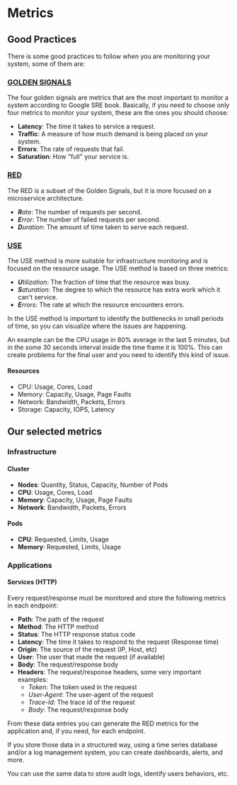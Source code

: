 # Metrics

## Good Practices

There is some good practices to follow when you are monitoring your system, some of them are:

### [GOLDEN SIGNALS](https://sre.google/sre-book/monitoring-distributed-systems/#xref_monitoring_golden-signals)

The four golden signals are metrics that are the most important to monitor a system according to Google SRE book. Basically, if you need to choose only four metrics to monitor your system, these are the ones you should choose:

- **Latency**: The time it takes to service a request.
- **Traffic**: A measure of how much demand is being placed on your system.
- **Errors**: The rate of requests that fail.
- **Saturation**: How "full" your service is.

### [RED](https://thenewstack.io/monitoring-microservices-red-method/)

The RED is a subset of the Golden Signals, but it is more focused on a microservice architecture.

- _**R**ate_: The number of requests per second.
- _**E**rror_: The number of failed requests per second.
- _**D**uration_: The amount of time taken to serve each request.

### [USE](https://www.brendangregg.com/usemethod.html)

The USE method is more suitable for infrastructure monitoring and is focused on the resource usage. The USE method is based on three metrics:

- _**U**tilization_: The fraction of time that the resource was busy.
- _**S**aturation_: The degree to which the resource has extra work which it can't service.
- _**E**rrors_: The rate at which the resource encounters errors.

In the USE method is important to identify the bottlenecks in small periods of time, so you can visualize where the issues are happening.

An example can be the CPU usage in 80% average in the last 5 minutes, but in the some 30 seconds interval inside the time frame it is 100%. This can create problems for the final user and you need to identify this kind of issue.

#### Resources

- CPU: Usage, Cores, Load
- Memory: Capacity, Usage, Page Faults
- Network: Bandwidth, Packets, Errors
- Storage: Capacity, IOPS, Latency

## Our selected metrics

### Infrastructure

#### Cluster

- **Nodes**: Quantity, Status, Capacity, Number of Pods
- **CPU**: Usage, Cores, Load
- **Memory**: Capacity, Usage, Page Faults
- **Network**: Bandwidth, Packets, Errors

#### Pods

- **CPU**: Requested, Limits, Usage
- **Memory**: Requested, Limits, Usage

### Applications

#### Services (HTTP)

Every request/response must be monitored and store the following metrics in each endpoint:

- **Path**: The path of the request
- **Method**: The HTTP method
- **Status**: The HTTP response status code
- **Latency**: The time it takes to respond to the request (Response time)
- **Origin**: The source of the request (IP, Host, etc)
- **User**: The user that made the request (if available)
- **Body**: The request/response body
- **Headers**: The request/response headers, some very important examples:
  - _Token_: The token used in the request
  - _User-Agent_: The user-agent of the request
  - _Trace-Id_: The trace id of the request
  - _Body_: The request/response body

From these data entries you can generate the RED metrics for the application and, if you need, for each endpoint.

If you store those data in a structured way, using a time series database and/or a log management system, you can create dashboards, alerts, and more.

You can use the same data to store audit logs, identify users behaviors, etc.
